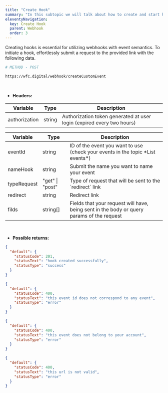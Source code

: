 ```yaml
---
title: "Create Hook"
summary: "In this subtopic we will talk about how to create and start hooks."
eleventyNavigation:
  key: Create Hook
  parent: Webhook
  order: 3
---
```


Creating hooks is essential for utilizing webhooks with event semantics. To initiate a hook, effortlessly submit a request to the provided link with the following data.

```bash
# METHOD - POST

https://wfc.digital/webhook/createCustomEvent
```

<br>

- **Headers:**

<div class="table-responsive">
  <table class="table table--striped table--hover">
    <thead>
      <tr>
        <th>Variable</th>
        <th>Type</th>
        <th>Description</th>
      </tr>
    </thead>
    <tbody>
    <tr>
      <td>authorization</td>
      <td>string</td>
      <td>Authorization token generated at user login (expired every two hours)</td>
    </tr>
    </tbody>
  </table>
</div>

<div class="table-responsive">
  <table class="table table--striped table--hover">
    <thead>
      <tr>
        <th>Variable</th>
        <th>Type</th>
        <th>Description</th>
      </tr>
    </thead>
    <tbody>
    <tr>
      <td>eventId</td>
      <td>string</td>
      <td>ID of the event you want to use (check your events in the topic *List events*)</td>
    </tr>
    <tr>
      <td>nameHook</td>
      <td>string</td>
      <td>Submit the name you want to name your event</td>
    </tr>
    <tr>
      <td>typeRequest</td>
      <td>"get" | "post"</td>
      <td>Type of request that will be sent to the `redirect` link</td>
    </tr>
    <tr>
      <td>redirect</td>
      <td>string</td>
      <td>Redirect link</td>
    </tr>
    <tr>
      <td>filds</td>
      <td>string[]</td>
      <td>Fields that your request will have, being sent in the body or query params of the request</td>
    </tr>
    </tbody>
  </table>
</div>

<br>

- **Possible returns:**

```json
{
  "default": {
    "statusCode": 201,
    "statusText": "hook created successfully",
    "statusType": "success"
  }
}
```

```json
{
  "default": {
    "statusCode": 400,
    "statusText": "this event id does not correspond to any event",
    "statusType": "error"
  }
}
```

```json
{
  "default": {
    "statusCode": 400,
    "statusText": "this event does not belong to your account",
    "statusType": "error"
  }
}
```

```json
{
  "default": {
    "statusCode": 400,
    "statusText": "this url is not valid",
    "statusType": "error"
  }
}
```

